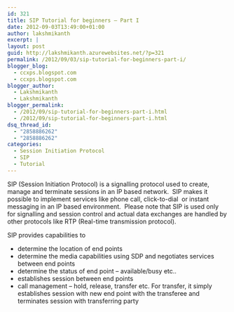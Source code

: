 ```yaml
---
id: 321
title: SIP Tutorial for beginners – Part I
date: 2012-09-03T13:49:00+01:00
author: lakshmikanth
excerpt: |
layout: post
guid: http://lakshmikanth.azurewebsites.net/?p=321
permalink: /2012/09/03/sip-tutorial-for-beginners-part-i/
blogger_blog:
  - ccxps.blogspot.com
  - ccxps.blogspot.com
blogger_author:
  - Lakshmikanth
  - Lakshmikanth
blogger_permalink:
  - /2012/09/sip-tutorial-for-beginners-part-i.html
  - /2012/09/sip-tutorial-for-beginners-part-i.html
dsq_thread_id:
  - "2858886262"
  - "2858886262"
categories:
  - Session Initiation Protocol
  - SIP
  - Tutorial
---
```

SIP (Session Initiation Protocol) is a signalling protocol used to create, manage and terminate sessions in an IP based network.  SIP makes it possible to implement services like phone call, click-to-dial  or instant messaging in an IP based environment.  Please note that SIP is used only for signalling and session control and actual data exchanges are handled by other protocols like RTP (Real-time transmission protocol).

SIP provides capabilities to 

  * determine the location of end points 
  * determine the media capabilities using SDP and negotiates services between end points
  * determine the status of end point – available/busy etc..
  * establishes session between end points 
  * call management – hold, release, transfer etc. For transfer, it simply establishes session with new end point with the transferee and terminates session with transferring party